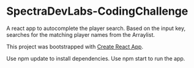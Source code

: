 # SpectraDevLabs-CodingChallenge
A react app to autocomplete the player search. Based on the input key, searches for the matching player names from the Arraylist.

This project was bootstrapped with [Create React App](https://github.com/facebook/create-react-app).

Use npm update to install dependencies.
Use npm start to run the app.
